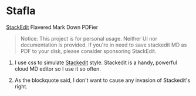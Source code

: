 # Stafla
[StackEdit](https://stackedit.io/) Flavered Mark Down PDFier

> Notice: This project is for personal usage. Neither UI nor documentation is provided. If you're in need to save stackedit MD as PDF to your disk, please consider sponsoring StackEdit.

1. I use css to simulate [Stackedit](https://stackedit.io/) style. Stackedit is a handy, powerful cloud MD editor so I use it so often.

2. As the blockquote said, I don't want to cause any invasion of Stackedit's right. 
